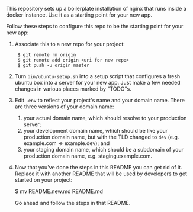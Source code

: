 This repository sets up a boilerplate installation of nginx that runs inside a docker instance.  Use it as a starting point for your new app.  

Follow these steps to configure this repo to be the starting point for your new
app:

1) Associate this to a new repo for your project:

		$ git remote rm origin
		$ git remote add origin <uri for new repo>
		$ git push -u origin master

4) Turn `bin/ubuntu-setup.sh` into a setup script that configures a fresh
	ubuntu box into a server for your new app.  Just make a few needed changes
	in various places marked by "TODO"s.

5) Edit `.env` to reflect your project's name and your domain name.  There
	are three versions of your domain name: 
    1. your actual domain name, which should resolve to your production server;
    2. your development domain name, which should be like your production
	   domain name, but with the TLD changed to `dev` (e.g. example.com ->
       example.dev); and
    3. your staging domain name, which should be a subdomain of your production
	   domain name, e.g. staging.example.com.

6) Now that you've done the steps in this README you can get rid of it.
	Replace it with another README that will be used by developers to get
	started on your project:

	$ mv README.new.md README.md

	Go ahead and follow the steps in that README.

